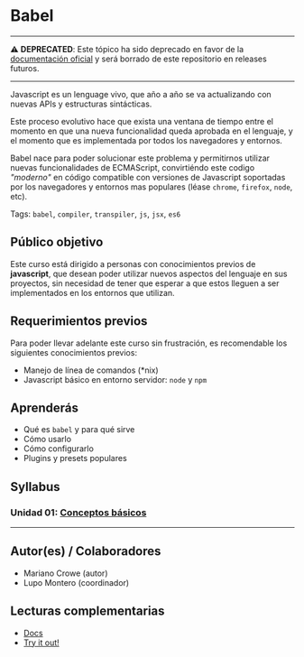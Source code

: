 # Babel

***

:warning: **DEPRECATED**: Este tópico ha sido deprecado en favor de la
[documentación oficial](https://babeljs.io/docs/en/) y será borrado de este
repositorio en releases futuros.

***

Javascript es un lenguage vivo, que año a año se va actualizando
con nuevas APIs y estructuras sintácticas.

Este proceso evolutivo hace que exista una ventana de tiempo entre
el momento en que una nueva funcionalidad queda aprobada en el lenguaje,
y el momento que es implementada por todos los navegadores y entornos.

Babel nace para poder solucionar este problema y permitirnos utilizar
nuevas funcionalidades de ECMAScript, convirtiéndo este codigo *"moderno"*
en código compatible con versiones de Javascript soportadas por los navegadores
y entornos mas populares (léase `chrome`, `firefox`, `node`, etc).

Tags: `babel`, `compiler`, `transpiler`, `js`, `jsx`, `es6`

## Público objetivo

Este curso está dirigido a personas con conocimientos previos de **javascript**,
que desean poder utilizar nuevos aspectos del lenguaje en sus proyectos,
sin necesidad de tener que esperar a que estos lleguen a ser implementados
en los entornos que utilizan.

## Requerimientos previos

Para poder llevar adelante este curso sin frustración, es recomendable los
siguientes conocimientos previos:

* Manejo de línea de comandos (\*nix)
* Javascript básico en entorno servidor: `node` y `npm`

## Aprenderás

* Qué es `babel` y para qué sirve
* Cómo usarlo
* Cómo configurarlo
* Plugins y presets populares

## Syllabus

### Unidad 01: [Conceptos básicos](01-intro)

***

## Autor(es) / Colaboradores

* Mariano Crowe (autor)
* Lupo Montero (coordinador)

## Lecturas complementarias

* [Docs](https://babeljs.io/docs)
* [Try it out!](https://babeljs.io/repl)
